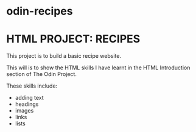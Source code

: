 # odin-recipes
<h1>HTML PROJECT: RECIPES</h1>
<p>This project is to build a basic recipe website.</p>
<p>This will is to show the HTML skills I have learnt in the HTML Introduction section of The Odin Project.</p>
These skills include:
<ul>
  <li>adding text</li>
  <li>headings</li>
  <li>images</li>
  <li>links</li>
  <li>lists</li>
